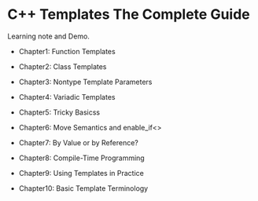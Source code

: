 # C++ Templates The Complete Guide

Learning note and Demo.

- Chapter1: Function Templates

- Chapter2: Class Templates

- Chapter3: Nontype Template Parameters

- Chapter4: Variadic Templates

- Chapter5: Tricky Basicss

- Chapter6: Move Semantics and enable_if<>

- Chapter7: By Value or by Reference?

- Chapter8: Compile-Time Programming

- Chapter9: Using Templates in Practice

- Chapter10: Basic Template Terminology
